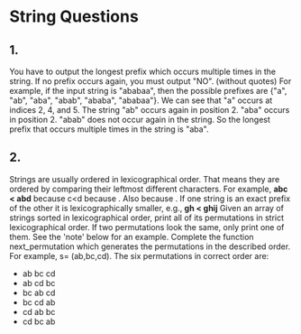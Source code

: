 # String Questions


## 1. 
You have to output the longest prefix which occurs multiple times in the string.  If no prefix occurs again, you must output "NO". (without quotes)  For example, if the input string is "ababaa", then the possible prefixes are {"a", "ab", "aba", "abab", "ababa", "ababaa"}. We can see that "a" occurs at indices 2, 4, and 5. The string "ab" occurs again in position 2. "aba" occurs in position 2. "abab" does not occur again in the string. So the longest prefix that occurs multiple times in the string is "aba".


## 2.    
Strings are usually ordered in lexicographical order. That means they are ordered by comparing their leftmost different characters. For example, **abc < abd** because c<d because . Also  because . If one string is an exact prefix of the other it is lexicographically smaller, e.g., **gh < ghij**
Given an array of strings sorted in lexicographical order, print all of its permutations in strict lexicographical order. If two permutations look the same, only print one of them. See the 'note' below for an example.
Complete the function next_permutation which generates the permutations in the described order.
For example, s= (ab,bc,cd). The six permutations in correct order are:
  - ab bc cd
  - ab cd bc
  - bc ab cd
  - bc cd ab
  - cd ab bc
  - cd bc ab
